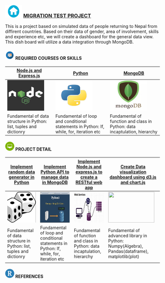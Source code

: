 ###  <img src = "sample/home.png" width="55" height="40" /> [MIGRATION TEST PROJECT](https://github.com/npdatax/migration)

This is a project based on simulated data of people returning to Nepal from diffirent countries. Based on their data of gender, area of involvement, skills and experience etc, we will create a dashboard for the general data view. This dish board will utilize a data integration through MongoDB.


####  <img src = "sample/lecture.png" width="30" height="30" />  REQUIRED COURSES OR SKILLS

|  [Node.js and Express.js](intro/1.1.DataStructure.md)  | [Python](intro/2/1.2.LoopsAndConditions.md) | [MongoDB](intro/3/1.3.FunctionAndClass.md)  | 
| --- | --- | --- | 
|<img src = "sample/node.jpg" width="120" height="100" /> | <img src = "sample/python.png" width="120" height="100" />  |<img src = "sample/mongo.png" width="120" height="100" /> |
| Fundamental of data structure in Python: list, tuples and dictionry | Fundamental of loop and conditional statements in Python: If, while, for, iteration etc | Fundamental of function and class in Python: data incaptulation, hierarchy | 


#### <img src = "sample/project.png" width="30" height="30" />  PROJECT DETAIL

| [Implement random data generator in Python](intro/4/1.4.Project-RandomWalk.md)  | [Implement Python API to manage data in MongoDB](intro/5/1.5.Project-Diffusion.md) | [Implement Node.js and express.js to create a RESTful web app](intro/2/1.2.LoopsAndConditions.md)  | [Create Data visualization dashboard using d3.js and chart.js](intro/3/1.3.FunctionAndClass.md) |
| --- | --- | --- | --- |
|<img src = "sample/random.png" width="150" height="100" /> | <img src = "sample/pymongo.jpg" width="150" height="100" />  |<img src = "sample/restful.jpg" width="150" height="100" /> | <img src = "https://anmolkoul.files.wordpress.com/2015/06/projectnew.gif" width="150" height="100" />| 
| Fundamental of data structure in Python: list, tuples and dictionry | Fundamental of loop and conditional statements in Python: If, while, for, iteration etc | Fundamental of function and class in Python: data incaptulation, hierarchy | Fundamental of advanced library in Python: Numpy(Algebra), Pandas(dataframe), matplotlib(plot) |


#### <img src = "sample/R.png" width="30" height="30" /> REFERENCES

